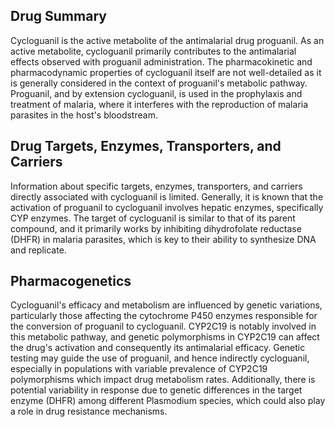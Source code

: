 ## Drug Summary
Cycloguanil is the active metabolite of the antimalarial drug proguanil. As an active metabolite, cycloguanil primarily contributes to the antimalarial effects observed with proguanil administration. The pharmacokinetic and pharmacodynamic properties of cycloguanil itself are not well-detailed as it is generally considered in the context of proguanil's metabolic pathway. Proguanil, and by extension cycloguanil, is used in the prophylaxis and treatment of malaria, where it interferes with the reproduction of malaria parasites in the host's bloodstream.

## Drug Targets, Enzymes, Transporters, and Carriers
Information about specific targets, enzymes, transporters, and carriers directly associated with cycloguanil is limited. Generally, it is known that the activation of proguanil to cycloguanil involves hepatic enzymes, specifically CYP enzymes. The target of cycloguanil is similar to that of its parent compound, and it primarily works by inhibiting dihydrofolate reductase (DHFR) in malaria parasites, which is key to their ability to synthesize DNA and replicate.

## Pharmacogenetics
Cycloguanil's efficacy and metabolism are influenced by genetic variations, particularly those affecting the cytochrome P450 enzymes responsible for the conversion of proguanil to cycloguanil. CYP2C19 is notably involved in this metabolic pathway, and genetic polymorphisms in CYP2C19 can affect the drug's activation and consequently its antimalarial efficacy. Genetic testing may guide the use of proguanil, and hence indirectly cycloguanil, especially in populations with variable prevalence of CYP2C19 polymorphisms which impact drug metabolism rates. Additionally, there is potential variability in response due to genetic differences in the target enzyme (DHFR) among different Plasmodium species, which could also play a role in drug resistance mechanisms.